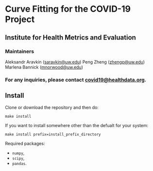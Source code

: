 # Curve Fitting for the COVID-19 Project
## Institute for Health Metrics and Evaluation

### Maintainers
Aleksandr Aravkin (saravkin@uw.edu)
Peng Zheng (zhengp@uw.edu)
Marlena Bannick (mnorwood@uw.edu)

### **For any inquiries, please contact covid19@healthdata.org.**

## Install

Clone or download the repository and then do:
```buildoutcfg
make install
```

If you want to install somewhere other than the defualt for your system:
```
make install prefix=install_prefix_directory
```


Required packages:
* `numpy`,
* `scipy`,
* `pandas`.
